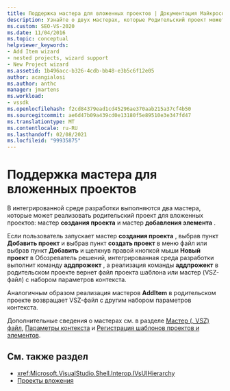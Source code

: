 ```yaml
---
title: Поддержка мастера для вложенных проектов | Документация Майкрософт
description: Узнайте о двух мастерах, которые Родительский проект может реализовать для вложенных проектов в VSPackage в пакете SDK для Visual Studio.
ms.custom: SEO-VS-2020
ms.date: 11/04/2016
ms.topic: conceptual
helpviewer_keywords:
- Add Item wizard
- nested projects, wizard support
- New Project wizard
ms.assetid: 1b496acc-b326-4cdb-bb48-e3b5c6f12e05
author: acangialosi
ms.author: anthc
manager: jmartens
ms.workload:
- vssdk
ms.openlocfilehash: f2cd84379ead1cd45296ae370aab215a37cf4b50
ms.sourcegitcommit: ae6d47b09a439cd0e13180f5e89510e3e347fd47
ms.translationtype: MT
ms.contentlocale: ru-RU
ms.lasthandoff: 02/08/2021
ms.locfileid: "99935875"
---
```

# <a name="wizard-support-for-nested-projects"></a>Поддержка мастера для вложенных проектов
В интегрированной среде разработки выполняются два мастера, которые может реализовать родительский проект для вложенных проектов: мастер **создания проекта** и мастер **добавления элемента** .

 Если пользователь запускает мастер **создания проекта** , выбрав пункт **Добавить проект** и выбрав пункт **создать проект** в меню файл или выбрав пункт **Добавить** и щелкнув правой кнопкой мыши **Новый проект** в Обозреватель решений, интегрированная среда разработки выполнит команду **аддпрожект** , а реализация команды **аддпрожект** в родительском проекте вернет файл проекта шаблона или мастер (VSZ-файл) с набором параметров контекста.

 Аналогичным образом реализация мастеров **AddItem** в родительском проекте возвращает VSZ-файл с другим набором параметров контекста.

 Дополнительные сведения о мастерах см. в разделе [Мастер (. VSZ) файл](../../extensibility/internals/wizard-dot-vsz-file.md), [Параметры контекста](../../extensibility/internals/context-parameters.md) и [Регистрация шаблонов проектов и элементов](../../extensibility/internals/registering-project-and-item-templates.md).

## <a name="see-also"></a>См. также раздел
- <xref:Microsoft.VisualStudio.Shell.Interop.IVsUIHierarchy>
- [Проекты вложения](../../extensibility/internals/nesting-projects.md)
